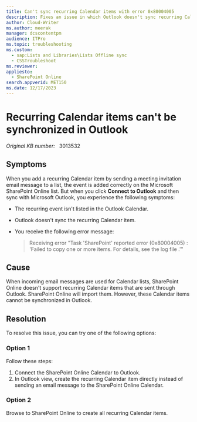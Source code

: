 ```yaml
---
title: Can't sync recurring Calendar items with error 0x80004005
description: Fixes an issue in which Outlook doesn't sync recurring Calendar items with error 0x80004005.
author: Cloud-Writer
ms.author: meerak
manager: dcscontentpm
audience: ITPro
ms.topic: troubleshooting
ms.custom: 
  - sap:Lists and Libraries\Lists Offline sync
  - CSSTroubleshoot
ms.reviewer: 
appliesto: 
  - SharePoint Online
search.appverid: MET150
ms.date: 12/17/2023
---
```

# Recurring Calendar items can't be synchronized in Outlook

_Original KB number:_ &nbsp; 3013532

## Symptoms

When you add a recurring Calendar item by sending a meeting invitation email message to a list, the event is added correctly on the Microsoft SharePoint Online list. But when you click **Connect to Outlook** and then sync with Microsoft Outlook, you experience the following symptoms:

- The recurring event isn't listed in the Outlook Calendar.
- Outlook doesn't sync the recurring Calendar item.
- You receive the following error message:

    > Receiving error "Task 'SharePoint' reported error (0x80004005) : 'Failed to copy one or more items. For details, see the log file .'"

## Cause

When incoming email messages are used for Calendar lists, SharePoint Online doesn't support recurring Calendar items that are sent through Outlook. SharePoint Online will import them. However, these Calendar items cannot be synchronized in Outlook.

## Resolution

To resolve this issue, you can try one of the following options:

### Option 1

Follow these steps:

1. Connect the SharePoint Online Calendar to Outlook.
2. In Outlook view, create the recurring Calendar item directly instead of sending an email message to the SharePoint Online Calendar.

### Option 2

Browse to SharePoint Online to create all recurring Calendar items.

